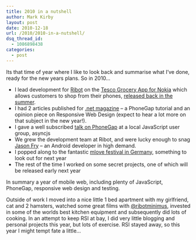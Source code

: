 ```yaml
---
title: 2010 in a nutshell
author: Mark Kirby
layout: post
date: 2010-12-18
url: /2010/2010-in-a-nutshell/
dsq_thread_id:
  - 1086898438
categories:
  - post
---
```

Its that time of year where I like to look back and summarise what I&#8217;ve done, ready for the new years plans. So in 2010&#8230;

  * I lead development for [Ribot][1] on the [Tesco Grocery App for Nokia][2] which allows customers to shop from their phones, [released back in the summer][3].
  * I had 2 articles published for [.net magazine][4] &#8211; a PhoneGap tutorial and an opinion piece on Responsive Web Design (expect to hear a lot more on that subject in the new year!).
  * I gave a well subscribed [talk on PhoneGap][5] at a local JavaScript user group, asyncjs
  * We grew the development team at Ribot, and were lucky enough to snag [Jason Fry][6] &#8211; an Android developer in high demand.
  * I popped along to the fantastic [mlove festival in Germany][7], something to look out for next year
  * The rest of the time I worked on some secret projects, one of which will be released early next year

In summary a year of mobile web, including plenty of JavaScript, PhoneGap, responsive web design and testing.

Outside of work I moved into a nice little 1 bed apartment with my girlfriend, cat and 2 hamsters, watched some great films with [@ribotminimus][8], invested in some of the worlds best kitchen equipment and subsequently did lots of cooking. In an attempt to keep RSI at bay, I did very little blogging and personal projects this year, but lots of exercise. RSI stayed away, so this year I might tempt fate a little&#8230;

 [1]: http://ribot.co.uk/
 [2]: http://www.tesco.com/apps/nokia/
 [3]: http://www.computing.co.uk/ctg/news/1830115/tesco-launches-nokia-application
 [4]: http://www.netmag.co.uk/
 [5]: http://asyncjs.com/phonegap/
 [6]: http://jasonfry.co.uk/
 [7]: http://mlove.com/
 [8]: http://twitter.com/#!/ribotminimus